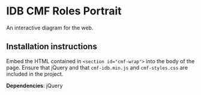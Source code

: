 # IDB CMF Roles Portrait

An interactive diagram for the web.

## Installation instructions

Embed the HTML contained in ```<section id="cmf-wrap">``` into the body of the page. 
Ensure that jQuery and that ```cmf-idb.min.js``` and ```cmf-styles.css``` are included in the project.


**Dependencies**: jQuery
